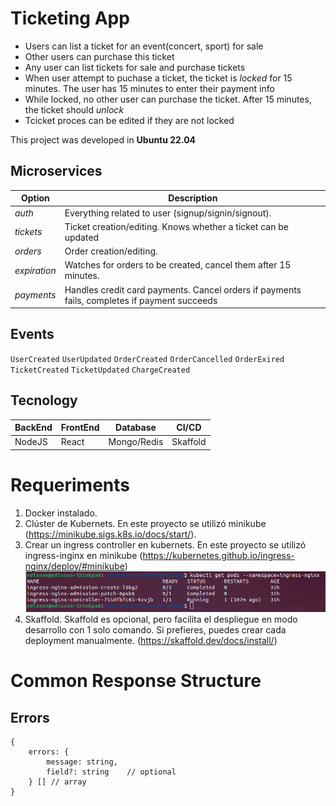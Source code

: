 # Ticketing App #

- Users can list a ticket for an event(concert, sport) for sale
- Other users can purchase this ticket
- Any user can list tickets for sale and purchase tickets
- When user attempt to puchase a ticket, the ticket is *locked* for 15 minutes. The user has 15 minutes to enter their payment info
- While locked, no other user can purchase the ticket. After 15 minutes, the ticket should *unlock*
- Tcicket proces can be edited if they are not locked

This project was developed in **Ubuntu 22.04**

## Microservices

| **Option** | **Description** |
| ------ | ----------- |
| *auth*   | Everything related to user (signup/signin/signout). |
| *tickets* | Ticket creation/editing. Knows whether a ticket can be updated |
| *orders* | Order creation/editing. |
| *expiration* | Watches for orders to be created, cancel them after 15 minutes. |
| *payments* | Handles credit card payments. Cancel orders if payments fails, completes if payment succeeds |


## Events

`UserCreated` `UserUpdated`
`OrderCreated` `OrderCancelled` `OrderExired`
`TicketCreated` `TicketUpdated` 
`ChargeCreated`



## Tecnology ##
| BackEnd | FrontEnd | Database | CI/CD |
| --- | --- | --- | --- |
| NodeJS  | React | Mongo/Redis | Skaffold |

# Requeriments
1. Docker instalado.
2. Clúster de Kubernets. En este proyecto se utilizó minikube (https://minikube.sigs.k8s.io/docs/start/).
3. Crear un ingress controller en kubernets. En este proyecto se utilizó ingress-inginx en minikube (https://kubernetes.github.io/ingress-nginx/deploy/#minikube) ![Working Image](/assets/ingress.png)
4. Skaffold. Skaffold es opcional, pero facilita el despliegue en modo desarrollo con 1 solo comando. Si prefieres, puedes crear cada deployment manualmente. (https://skaffold.dev/docs/install/)


# Common Response Structure

## Errors
```
{
    errors: {
        message: string,
        field?: string    // optional
    } [] // array 
}
```